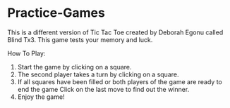 # Practice-Games

This is a different version of Tic Tac Toe created by Deborah Egonu called Blind Tx3.
This game tests your memory and luck.

How To Play:
1. Start the game by clicking on a square.
2. The second player takes a turn by clicking on a square.
3. If all squares have been filled or both players of the game are ready to end the game
    Click on the last move to find out the winner.
4. Enjoy the game!

